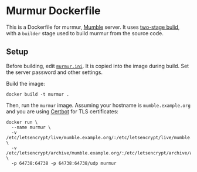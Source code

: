 # Murmur Dockerfile

This is a Dockerfile for murmur,
[Mumble](https://www.mumble.info/) server. It uses [two-stage
bulid](https://docs.docker.com/develop/develop-images/multistage-build/),
with a `builder` stage used to build murmur from the source code.

## Setup

Before building, edit
[`murmur.ini`](https://wiki.mumble.info/wiki/Murmur.ini).  It is copied
into the image during build. Set the server password and other settings.

Build the image:
```
docker build -t murmur .
```

Then, run the `murmur` image. Assuming your hostname is
`mumble.example.org` and you are using [Certbot](https://certbot.eff.org/)
for TLS certificates:
```
docker run \
  --name murmur \
  -v /etc/letsencrypt/live/mumble.example.org/:/etc/letsencrypt/live/mumble.example.org:ro \
  -v /etc/letsencrypt/archive/mumble.example.org/:/etc/letsencrypt/archive/archive/mumble.example.org:ro \
  -p 64738:64738 -p 64738:64738/udp murmur
```
